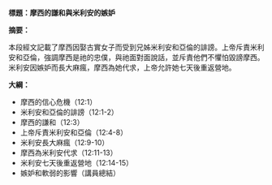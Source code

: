 **標題：摩西的謙和與米利安的嫉妒**

**摘要：**

本段經文記載了摩西因娶古實女子而受到兄姊米利安和亞倫的誹謗。上帝斥責米利安和亞倫，強調摩西是祂的忠僕，與祂面對面說話，並斥責他們不懼怕毀謗摩西。米利安因嫉妒而長大麻瘋，摩西為她代求，上帝允許她七天後重返營地。

**大綱：**

* 摩西的信心危機（12:1）
* 米利安和亞倫的誹謗（12:1-2）
* 摩西的謙和（12:3）
* 上帝斥責米利安和亞倫（12:4-8）
* 米利安長大麻瘋（12:9-10）
* 摩西為米利安代求（12:11-13）
* 米利安七天後重返營地（12:14-15）
* 嫉妒和軟弱的影響（講員總結）
